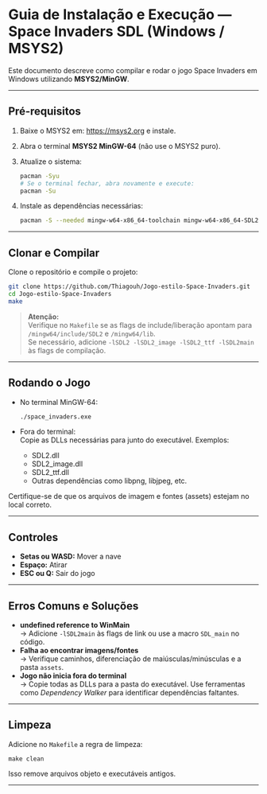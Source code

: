 # Guia de Instalação e Execução — Space Invaders SDL (Windows / MSYS2)

Este documento descreve como compilar e rodar o jogo Space Invaders em Windows utilizando **MSYS2/MinGW**.

---

## Pré-requisitos

1. Baixe o MSYS2 em: https://msys2.org e instale.
2. Abra o terminal **MSYS2 MinGW-64** (não use o MSYS2 puro).
3. Atualize o sistema:

   ```sh
   pacman -Syu
   # Se o terminal fechar, abra novamente e execute:
   pacman -Su
   ```

4. Instale as dependências necessárias:

   ```sh
   pacman -S --needed mingw-w64-x86_64-toolchain mingw-w64-x86_64-SDL2 mingw-w64-x86_64-SDL2_image mingw-w64-x86_64-SDL2_ttf make git
   ```

---

## Clonar e Compilar

Clone o repositório e compile o projeto:

```sh
git clone https://github.com/Thiagouh/Jogo-estilo-Space-Invaders.git
cd Jogo-estilo-Space-Invaders
make
```

> **Atenção:**  
> Verifique no `Makefile` se as flags de include/liberação apontam para `/mingw64/include/SDL2` e `/mingw64/lib`.  
> Se necessário, adicione `-lSDL2 -lSDL2_image -lSDL2_ttf -lSDL2main` às flags de compilação.

---

## Rodando o Jogo

- No terminal MinGW-64:

  ```sh
  ./space_invaders.exe
  ```

- Fora do terminal:  
  Copie as DLLs necessárias para junto do executável. Exemplos:
  - SDL2.dll
  - SDL2_image.dll
  - SDL2_ttf.dll
  - Outras dependências como libpng, libjpeg, etc.

Certifique-se de que os arquivos de imagem e fontes (assets) estejam no local correto.

---

## Controles

- **Setas ou WASD:** Mover a nave
- **Espaço:** Atirar
- **ESC ou Q:** Sair do jogo

---

## Erros Comuns e Soluções

- **undefined reference to WinMain**  
  → Adicione `-lSDL2main` às flags de link ou use a macro `SDL_main` no código.
- **Falha ao encontrar imagens/fontes**  
  → Verifique caminhos, diferenciação de maiúsculas/minúsculas e a pasta `assets`.
- **Jogo não inicia fora do terminal**  
  → Copie todas as DLLs para a pasta do executável. Use ferramentas como *Dependency Walker* para identificar dependências faltantes.

---

## Limpeza

Adicione no `Makefile` a regra de limpeza:

```make
make clean
```

Isso remove arquivos objeto e executáveis antigos.

---
